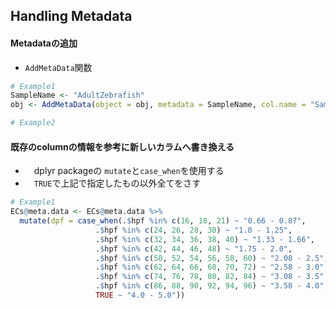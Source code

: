 ## Handling Metadata

#### Metadataの追加
- `AddMetaData`関数
```r
# Example1
SampleName <- "AdultZebrafish"
obj <- AddMetaData(object = obj, metadata = SampleName, col.name = "SampleName")

# Example2

```


#### 既存のcolumnの情報を参考に新しいカラムへ書き換える
- 　dplyr packageの `mutate`と`case_when`を使用する
- 　`TRUE`で上記で指定したもの以外全てをさす
```r
# Example1
ECs@meta.data <- ECs@meta.data %>% 
  mutate(dpf = case_when(.$hpf %in% c(16, 18, 21) ~ "0.66 - 0.87",
                   .$hpf %in% c(24, 26, 28, 30) ~ "1.0 - 1.25",
                   .$hpf %in% c(32, 34, 36, 38, 40) ~ "1.33 - 1.66",
                   .$hpf %in% c(42, 44, 46, 48) ~ "1.75 - 2.0",
                   .$hpf %in% c(50, 52, 54, 56, 58, 60) ~ "2.08 - 2.5",
                   .$hpf %in% c(62, 64, 66, 68, 70, 72) ~ "2.58 - 3.0",
                   .$hpf %in% c(74, 76, 78, 80, 82, 84) ~ "3.08 - 3.5",
                   .$hpf %in% c(86, 88, 90, 92, 94, 96) ~ "3.58 - 4.0",
                   TRUE ~ "4.0 - 5.0"))
```
